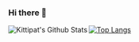 ### Hi there 👋


<img align="left" alt="Kittipat's Github Stats" src="https://github-readme-stats.vercel.app/api?username=kittipat1413&show_icons=true&hide_border=true" />

[![Top Langs](https://github-readme-stats.vercel.app/api/top-langs/?username=kittipat1413&show_icons=true&hide_border=true)](https://github.com/kittipat1413)

<!--
**kittipat1413/kittipat1413** is a ✨ _special_ ✨ repository because its `README.md` (this file) appears on your GitHub profile.

Here are some ideas to get you started:

- 🔭 I’m currently working on ...
- 🌱 I’m currently learning ...
- 👯 I’m looking to collaborate on ...
- 🤔 I’m looking for help with ...
- 💬 Ask me about ...
- 📫 How to reach me: ...
- 😄 Pronouns: ...
- ⚡ Fun fact: ...
-->
